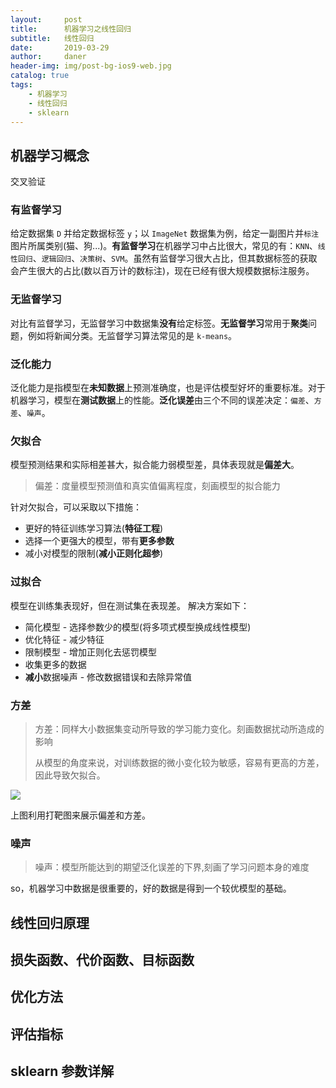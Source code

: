 ```yaml
---
layout:     post
title:      机器学习之线性回归
subtitle:   线性回归
date:       2019-03-29
author:     daner
header-img: img/post-bg-ios9-web.jpg
catalog: true
tags:
    - 机器学习
    - 线性回归
    - sklearn
---
```


## 机器学习概念
交叉验证
### 有监督学习

给定数据集 `D` 并给定数据标签 `y`；以 `ImageNet` 数据集为例，给定一副图片并`标注`图片所属类别(猫、狗...)。**有监督学习**在机器学习中占比很大，常见的有：`KNN`、`线性回归`、`逻辑回归`、`决策树`、`SVM`。虽然有监督学习很大占比，但其数据标签的获取会产生很大的占比(数以百万计的数标注)，现在已经有很大规模数据标注服务。

### 无监督学习

对比有监督学习，无监督学习中数据集**没有**给定标签。**无监督学习**常用于**聚类**问题，例如将新闻分类。无监督学习算法常见的是 `k-means`。

### 泛化能力

泛化能力是指模型在**未知数据**上预测准确度，也是评估模型好坏的重要标准。对于机器学习，模型在**测试数据**上的性能。**泛化误差**由三个不同的误差决定：`偏差`、`方差`、`噪声`。

### 欠拟合

模型预测结果和实际相差甚大，拟合能力弱模型差，具体表现就是**偏差大**。

> 偏差：度量模型预测值和真实值偏离程度，刻画模型的拟合能力

针对欠拟合，可以采取以下措施：

- 更好的特征训练学习算法(**特征工程**)
- 选择一个更强大的模型，带有**更多参数**
- 减小对模型的限制(**减小正则化超参**)

### 过拟合

模型在训练集表现好，但在测试集在表现差。
解决方案如下：

- 简化模型 - 选择参数少的模型(将多项式模型换成线性模型)
- 优化特征 - 减少特征
- 限制模型 - 增加正则化去惩罚模型
- 收集更多的数据
- **减小**数据噪声 - 修改数据错误和去除异常值

### 方差

> 方差：同样大小数据集变动所导致的学习能力变化。刻画数据扰动所造成的影响
> 
> 从模型的角度来说，对训练数据的微小变化较为敏感，容易有更高的方差，因此导致欠拟合。

![](https://vendanner.github.io/img/machine-learn/Bias-Variance.png)

上图利用打靶图来展示偏差和方差。


### 噪声

> 噪声：模型所能达到的期望泛化误差的下界,刻画了学习问题本身的难度

so，机器学习中数据是很重要的，好的数据是得到一个较优模型的基础。

## 线性回归原理


## 损失函数、代价函数、目标函数


## 优化方法


## 评估指标


## sklearn 参数详解
